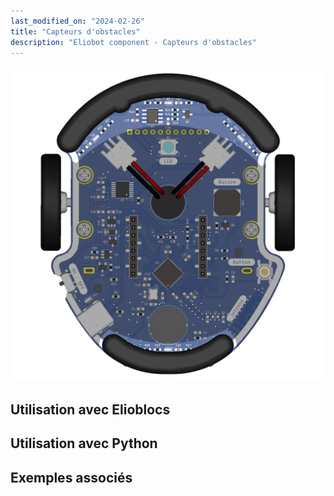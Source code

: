 ```yaml
---
last_modified_on: "2024-02-26"
title: "Capteurs d'obstacles"
description: "Eliobot component - Capteurs d'obstacles"
---
```



![Eliobot proximity sensors](<../../static/img/eliobot/sensors-proximity/Eliobot - Obstacles.png>)

## Utilisation avec Elioblocs

## Utilisation avec Python

## Exemples associés
